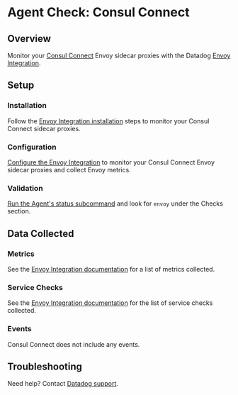 # Agent Check: Consul Connect

## Overview

Monitor your [Consul Connect][1] Envoy sidecar proxies with the Datadog [Envoy Integration][2].

## Setup

### Installation

Follow the [Envoy Integration installation][3] steps to monitor your Consul Connect sidecar proxies.

### Configuration

[Configure the Envoy Integration][4] to monitor your Consul Connect Envoy sidecar proxies and collect Envoy metrics.

### Validation

[Run the Agent's status subcommand][6] and look for `envoy` under the Checks section.

## Data Collected

### Metrics

See the [Envoy Integration documentation][7] for a list of metrics collected. 

### Service Checks

See the [Envoy Integration documentation][8] for the list of service checks collected. 

### Events

Consul Connect does not include any events.

## Troubleshooting

Need help? Contact [Datadog support][5].

[1]: https://docs.datadoghq.com/integrations/consul_connect/
[2]: https://docs.datadoghq.com/integrations/envoy/
[3]: https://docs.datadoghq.com/integrations/envoy/?tab=host#installation
[4]: https://docs.datadoghq.com/integrations/envoy/?tab=host#configuration
[5]: https://docs.datadoghq.com/help/
[6]: https://docs.datadoghq.com/agent/guide/agent-commands/?#agent-status-and-information
[7]: https://docs.datadoghq.com/integrations/envoy/?tab=host#metrics
[8]: https://docs.datadoghq.com/integrations/envoy/?tab=host#service-checks